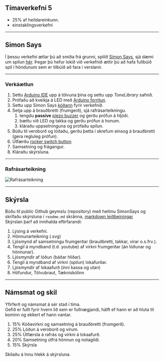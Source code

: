 ## Tímaverkefni 5

- 25% af heildareinkunn.
- einstaklingsverkefni

---

## Simon Says

Í þessu verkefni ætlar þú að smíða frá grunni, spilið [Simon Says](https://en.wikipedia.org/wiki/Simon_(game)), sjá dæmi um spilun [hér](https://youtu.be/1Yqj76Q4jJ4). Þegar þú hefur lokið við verkefnið ættir þú að hafa fullbúið spil í höndunum sem er tilbúið að fara í verslanir.


---

### Verkáætlun

1. Settu [Arduino IDE](https://github.com/VESM1VS/Efni/blob/main/Kennsluefni/arduino_uppsetning.md) upp á tölvuna þína og settu upp *ToneLibrary* safnið.
1. Prófaðu að kveikja á LED með [Arduino forritun](https://github.com/VESM1VS/AFANGI/blob/main/Verkefni/ArduinoForritun.md).
1. Settu upp Simon Says [kóðann](https://github.com/VESM1VS/Efni/blob/main/Kodi/simon.ino) fyrir verkefnið.
1. Setja upp á brauðbretti (frumgerð), sjá rafrásarteikningu.
   1. tengdu **passive** [piezo buzzer](https://www.youtube.com/watch?v=AQIayZgeqq4) og gerðu prófun á hljóði. <!-- active er með svart tape á botni-->
   1. bættu við LED og takka og gerðu prófun á honum.
   1. kláraðu uppsetninguna og prófaðu spilun.
1. Búðu til veroborð og lóðaðu, gerðu þetta í skrefum einsog á brauðbretti (gera regluleg prófun). <!-- Ath. LED eru með innbyggt viðnám. -->
1. Útfærðu [rocker switch button](https://github.com/VESM1VS/AFANGI/blob/main/Myndir/rockerswitch.jpg)  <!-- og festu [skó](https://cdn.sparkfun.com/assets/learn_tutorials/4/1/JST_CrimpChart__English_.pdf) á víra. -->
1. Samsetning og frágangur.
1. Kláraðu skýrsluna.


---

### Rafrásarteikning

![Rafrásarteikning](https://github.com/VESM1VS/AFANGI/blob/main/Myndir/simonsays_rafras.png)

---

## Skýrsla

Búðu til public Github geymslu (repository) með heitinu SimonSays og skrifaðu skýrsluna í `readme.md` skránna, [markdown leiðbeiningar](https://www.markdownguide.org/cheat-sheet/) <br>
Skýrslan þarf að innihalda eftirfarandi:

1. Lýsing á verkefni.
1. Hönnunarteikning (.svg)
1. Ljósmynd af samsetningu frumgerðar (brauðbretti, takkar, vírar o.s.frv.).
1. Tengil á myndband (t.d. youtube) af virkni frumgerðar (án lóðunar og hönnunar).
1. Ljósmyndir af lóðun (báðar hliðar).
1. Tengil á myndband af virkni (spilun) lokafurðar.
1. Ljósmyndir af lokaafurð (inní kassa og utan)
1. Höfundur, Tölvubraut, Tækniskólinn

---

## Námsmat og skil
Yfirferð og námsmat á sér stað í tíma. <br>
Gefið er fullt fyrir hvern lið sem er fullnægjandi, hálft ef hann er að hluta til kominn og ekkert ef hann vantar.

1. 15% Kóðavirkni og samsetning á brauðbretti (frumgerð).
1. 25% Lóðun á veroborð og vírum.
1. 25% Útfærsla á rafrás og virkni á lokaafurð.
1. 20% Samsetning útfrá hönnun og notagildi.
1. 15% Skýrsla

Skilaðu á Innu hlekk á skýrsluna.


